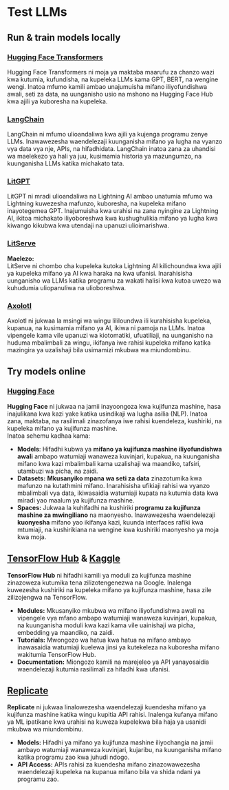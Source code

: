 # Test LLMs

## Run & train models locally

### [**Hugging Face Transformers**](https://github.com/huggingface/transformers)

Hugging Face Transformers ni moja ya maktaba maarufu za chanzo wazi kwa kutumia, kufundisha, na kupeleka LLMs kama GPT, BERT, na wengine wengi. Inatoa mfumo kamili ambao unajumuisha mifano iliyofundishwa awali, seti za data, na uunganisho usio na mshono na Hugging Face Hub kwa ajili ya kuboresha na kupeleka.

### [**LangChain**](https://github.com/langchain-ai/langchain)

LangChain ni mfumo ulioandaliwa kwa ajili ya kujenga programu zenye LLMs. Inawawezesha waendelezaji kuunganisha mifano ya lugha na vyanzo vya data vya nje, APIs, na hifadhidata. LangChain inatoa zana za uhandisi wa maelekezo ya hali ya juu, kusimamia historia ya mazungumzo, na kuunganisha LLMs katika michakato tata.

### [**LitGPT**](https://github.com/Lightning-AI/litgpt)

LitGPT ni mradi ulioandaliwa na Lightning AI ambao unatumia mfumo wa Lightning kuwezesha mafunzo, kuboresha, na kupeleka mifano inayotegemea GPT. Inajumuisha kwa urahisi na zana nyingine za Lightning AI, ikitoa michakato iliyoboreshwa kwa kushughulikia mifano ya lugha kwa kiwango kikubwa kwa utendaji na upanuzi ulioimarishwa.

### [**LitServe**](https://github.com/Lightning-AI/LitServe)

**Maelezo:**\
LitServe ni chombo cha kupeleka kutoka Lightning AI kilichoundwa kwa ajili ya kupeleka mifano ya AI kwa haraka na kwa ufanisi. Inarahisisha uunganisho wa LLMs katika programu za wakati halisi kwa kutoa uwezo wa kuhudumia uliopanuliwa na ulioboreshwa.

### [**Axolotl**](https://github.com/axolotl-ai-cloud/axolotl)

Axolotl ni jukwaa la msingi wa wingu lililoundwa ili kurahisisha kupeleka, kupanua, na kusimamia mifano ya AI, ikiwa ni pamoja na LLMs. Inatoa vipengele kama vile upanuzi wa kiotomatiki, ufuatiliaji, na uunganisho na huduma mbalimbali za wingu, ikifanya iwe rahisi kupeleka mifano katika mazingira ya uzalishaji bila usimamizi mkubwa wa miundombinu.

## Try models online

### [**Hugging Face**](https://huggingface.co/)

**Hugging Face** ni jukwaa na jamii inayoongoza kwa kujifunza mashine, hasa inajulikana kwa kazi yake katika usindikaji wa lugha asilia (NLP). Inatoa zana, maktaba, na rasilimali zinazofanya iwe rahisi kuendeleza, kushiriki, na kupeleka mifano ya kujifunza mashine.\
Inatoa sehemu kadhaa kama:

* **Models**: Hifadhi kubwa ya **mifano ya kujifunza mashine iliyofundishwa awali** ambapo watumiaji wanaweza kuvinjari, kupakua, na kuunganisha mifano kwa kazi mbalimbali kama uzalishaji wa maandiko, tafsiri, utambuzi wa picha, na zaidi.
* **Datasets:** **Mkusanyiko mpana wa seti za data** zinazotumika kwa mafunzo na kutathmini mifano. Inarahisisha ufikiaji rahisi wa vyanzo mbalimbali vya data, ikiwasaidia watumiaji kupata na kutumia data kwa miradi yao maalum ya kujifunza mashine.
* **Spaces:** Jukwaa la kuhifadhi na kushiriki **programu za kujifunza mashine za mwingiliano** na maonyesho. Inawawezesha waendelezaji **kuonyesha** mifano yao ikifanya kazi, kuunda interfaces rafiki kwa mtumiaji, na kushirikiana na wengine kwa kushiriki maonyesho ya moja kwa moja.

## [**TensorFlow Hub**](https://www.tensorflow.org/hub) **&** [**Kaggle**](https://www.kaggle.com/)

**TensorFlow Hub** ni hifadhi kamili ya moduli za kujifunza mashine zinazoweza kutumika tena zilizotengenezwa na Google. Inalenga kuwezesha kushiriki na kupeleka mifano ya kujifunza mashine, hasa zile zilizojengwa na TensorFlow.

* **Modules:** Mkusanyiko mkubwa wa mifano iliyofundishwa awali na vipengele vya mfano ambapo watumiaji wanaweza kuvinjari, kupakua, na kuunganisha moduli kwa kazi kama vile uainishaji wa picha, embedding ya maandiko, na zaidi.
* **Tutorials:** Mwongozo wa hatua kwa hatua na mifano ambayo inawasaidia watumiaji kuelewa jinsi ya kutekeleza na kuboresha mifano wakitumia TensorFlow Hub.
* **Documentation:** Miongozo kamili na marejeleo ya API yanayosaidia waendelezaji kutumia rasilimali za hifadhi kwa ufanisi.

## [**Replicate**](https://replicate.com/home)

**Replicate** ni jukwaa linalowezesha waendelezaji kuendesha mifano ya kujifunza mashine katika wingu kupitia API rahisi. Inalenga kufanya mifano ya ML ipatikane kwa urahisi na kuweza kupelekwa bila haja ya usanidi mkubwa wa miundombinu.

* **Models:** Hifadhi ya mifano ya kujifunza mashine iliyochangia na jamii ambayo watumiaji wanaweza kuvinjari, kujaribu, na kuunganisha mifano katika programu zao kwa juhudi ndogo.
* **API Access:** APIs rahisi za kuendesha mifano zinazowawezesha waendelezaji kupeleka na kupanua mifano bila va shida ndani ya programu zao.
